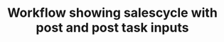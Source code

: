 ---
title: "Workflow showing salescycle with post and post task inputs"
toc: true
tag: developers
category: "Workflow"
---